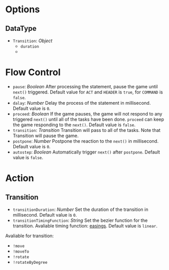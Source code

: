 # Options

## DataType

- `Transition`: *Object*
  - `duration`
  - 

# Flow Control

- `pause`: *Boolean* After processing the statement, pause the game until `next()` triggered. Default value for `ACT` and `HEADER` is `true`, for `COMMAND` is `false`.
- `dalay`: *Number* Delay the process of the statement in millisecond. Default value is `0`.
- `proceed`: *Boolean* If the game pauses, the game will not respond to any triggered `next()` until all of the tasks have been done. `proceed` can keep the game responding to the `next()`. Default value is `false`.
- `transition`: *Transition* Transition will pass to all of the tasks. Note that Transition will pause the game.
- `postpone`: *Number* Postpone the reaction to the `next()` in millisecond. Default value is `0`.
- `autostep`: *Boolean* Automatically trigger `next()` after `postpone`. Default value is `false`.


# Action

## Transition

- `transitionDuration`: *Number* Set the duration of the transition in millisecond. Default value is `0`.
- `transitionTimingFunction`: *String* Set the bezier function for the transition. Avaliable timing function: [easings](http://easings.net/zh-tw#). Default value is `linear`.

Avaliable for transition:
- `!move`
- `!moveTo`
- `!rotate`
- `!rotateByDegree`
